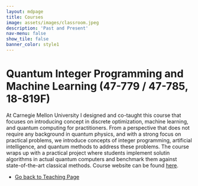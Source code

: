 ```yaml
---
layout: mdpage
title: Courses
image: assets/images/classroom.jpeg
description: 'Past and Present'
nav-menu: false
show_tile: false
banner_color: style1
---
```


# Quantum Integer Programming and Machine Learning (47-779 / 47-785, 18-819F)
At Carnegie Mellon University I designed and co-taught this course that focuses on introducing concept in discrete optimization, machine learning, and quantum computing for practitioners. From a perspective that does not require any background in quantum physics, and with a strong focus on practical problems, we introduce concepts of integer programming, artificial intelligence, and quantum methods to address these problems. The course wraps up with a practical project where students implement solutin algorithms in actual quantum computers and benchmark them against state-of-the-art classical methods.
Course website can be found [here](https://SECQUOIA.github.io/QuIPML22/).

<ul class="actions">
    <li><a href="/7-teaching.html#courses" class="button icon fa-arrow-left">Go back to Teaching Page</a></li>
</ul>